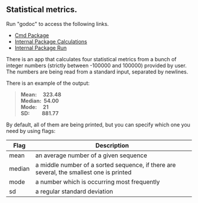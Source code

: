 ## Statistical metrics.

Run "godoc" to access the following links.
- [Cmd Package](http://localhost:6060/pkg/go_day_00/cmd/app)
- [Internal Package Calculations](http://localhost:6060/pkg/go_day_00/internal/app/calculations)
- [Internal Package Run](http://localhost:6060/pkg/go_day_00/internal/app/run)

There is an app that calculates four statistical metrics from a bunch of integer numbers (strictly between -100000 and 100000) provided by user. The numbers are being read from a standard input, separated by newlines.

There is an example of the output:  
> **Mean:&nbsp;&nbsp;&nbsp;&nbsp;&nbsp;323.48**  
> **Median:&nbsp;&nbsp;54.00**  
> **Mode:&nbsp;&nbsp;&nbsp;&nbsp;&nbsp;21**  
> **SD:&nbsp;&nbsp;&nbsp;&nbsp;&nbsp;&nbsp;&nbsp;&nbsp;&nbsp;&nbsp;881.77**

By default, all of them are being printed, but you can specify which one you need by using flags:

| Flag | Description |
|------|-------|
| mean | an average number of a given sequence |
| median | a middle number of a sorted sequence, if there are several, the smallest one is printed |
| mode | a number which is occurring most frequently |
| sd | a regular standard deviation |
